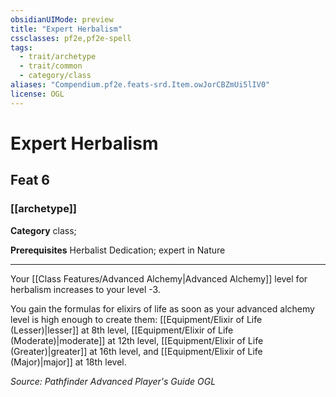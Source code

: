 ```yaml
---
obsidianUIMode: preview
title: "Expert Herbalism"
cssclasses: pf2e,pf2e-spell
tags:
  - trait/archetype
  - trait/common
  - category/class
aliases: "Compendium.pf2e.feats-srd.Item.owJorCBZmUi5lIV0"
license: OGL
---
```

# Expert Herbalism
## Feat 6
### [[archetype]]

**Category** class; 



**Prerequisites** Herbalist Dedication; expert in Nature
* * *
Your [[Class Features/Advanced Alchemy|Advanced Alchemy]] level for herbalism increases to your level -3.

You gain the formulas for elixirs of life as soon as your advanced alchemy level is high enough to create them: [[Equipment/Elixir of Life (Lesser)|lesser]] at 8th level, [[Equipment/Elixir of Life (Moderate)|moderate]] at 12th level, [[Equipment/Elixir of Life (Greater)|greater]] at 16th level, and [[Equipment/Elixir of Life (Major)|major]] at 18th level.

*Source: Pathfinder Advanced Player's Guide*
*OGL*